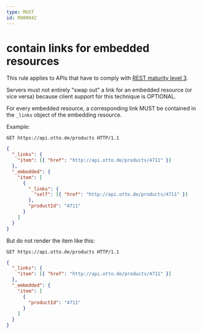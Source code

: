 ```yaml
---
type: MUST
id: R000042
---
```


# contain links for embedded resources

This rule applies to APIs that have to comply with [REST maturity level 3](@guidelines/R000033).

Servers must not entirely "swap out" a link for an embedded resource (or vice versa) because client support for this technique is OPTIONAL.

For every embedded resource, a corresponding link MUST be contained in the `_links` object of the embedding resource.

Example:

```http request
GET https://api.otto.de/products HTTP/1.1
```

```json
{
  "_links": {
    "item": [{ "href": "http://api.otto.de/products/4711" }]
  },
  "_embedded": {
    "item": [
      {
        "_links": {
          "self": [{ "href": "http://api.otto.de/products/4711" }]
        },
        "productId": "4711"
      }
    ]
  }
}
```

But do not render the item like this:

```http request
GET https://api.otto.de/products HTTP/1.1
```

```json
{
  "_links": {
    "item": [{ "href": "http://api.otto.de/products/4711" }]
  },
  "_embedded": {
    "item": [
      {
        "productId": "4711"
      }
    ]
  }
}
```
